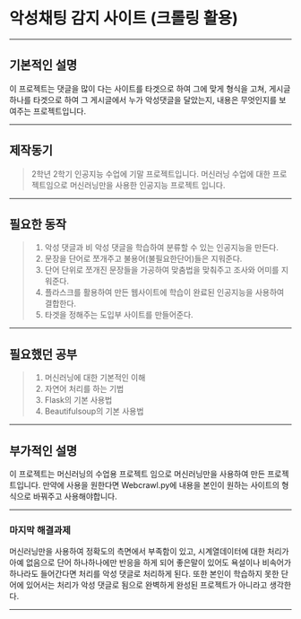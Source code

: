 # 악성채팅 감지 사이트 (크롤링 활용)
***
## 기본적인 설명
이 프로젝트는 댓글을 많이 다는 사이트를 타겟으로 하여 그에 맞게 형식을 고쳐, 게시글 하나를 타겟으로 하여 그 게시글에서 누가 악성댓글을 달았는지, 내용은 무엇인지를 보여주는 프로젝트입니다.
***
## 제작동기
> 2학년 2학기 인공지능 수업에 기말 프로젝트입니다. 머신러닝 수업에 대한 프로젝트임으로 머신러닝만을 사용한 인공지능 프로젝트 입니다.
***
## 필요한 동작
> 1. 악성 댓글과 비 악성 댓글을 학습하여 분류할 수 있는 인공지능을 만든다.
> 2. 문장을 단어로 쪼개주고 불용어(불필요한단어)들은 지워준다.
> 3. 단어 단위로 쪼개진 문장들을 가공하여 맞춤법을 맞춰주고 조사와 어미를 지워준다.
> 4. 플라스크를 활용하여 만든 웹사이트에 학습이 완료된 인공지능을 사용하여 결합한다.
> 5. 타겟을 정해주는 도입부 사이트를 만들어준다.
***
## 필요했던 공부
> 1. 머신러닝에 대한 기본적인 이해
> 2. 자연어 처리를 하는 기법
> 3. Flask의 기본 사용법
> 4. Beautifulsoup의 기본 사용법
***
## 부가적인 설명
이 프로젝트는 머신러닝의 수업용 프로젝트 임으로 머신러닝만을 사용하여 만든 프로젝트입니다. 만약에 사용을 원한다면 Webcrawl.py에 내용을 본인이 원하는 사이트의 형식으로 바꿔주고 사용해야합니다.
***
### 마지막 해결과제
머신러닝만을 사용하여 정확도의 측면에서 부족함이 있고, 시계열데이터에 대한 처리가 아예 없음으로 단어 하나하나에만 반응을 하게 되어 좋은말이 있어도 욕설이나 비속어가 하나라도 들어간다면 처리를 악성 댓글로 처리하게 된다. 또한 본인이 학습하지 못한 단어에 있어서는 처리가 악성 댓글로 됨으로 완벽하게 완성된 프로젝트가 아니라고 생각한다.
***

